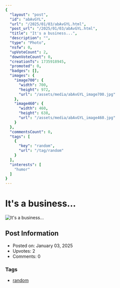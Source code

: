 ```yaml
---
{
  "layout": "post",
  "id": "abAvGYL",
  "url": "/2025/01/03/abAvGYL.html",
  "post_url": "/2025/01/03/abAvGYL.html",
  "title": "It's a business...",
  "description": "",
  "type": "Photo",
  "nsfw": 0,
  "upVoteCount": 2,
  "downVoteCount": 0,
  "creationTs": 1735918945,
  "promoted": 0,
  "badges": [],
  "images": {
    "image700": {
      "width": 700,
      "height": 972,
      "url": "/assets/media/abAvGYL_image700.jpg"
    },
    "image460": {
      "width": 460,
      "height": 638,
      "url": "/assets/media/abAvGYL_image460.jpg"
    }
  },
  "commentsCount": 0,
  "tags": [
    {
      "key": "random",
      "url": "/tag/random"
    }
  ],
  "interests": [
    "humor"
  ]
}
---
```


# It's a business...

![It's a business...](/assets/media/abAvGYL_image700.jpg)

## Post Information

- Posted on: January 03, 2025
- Upvotes: 2
- Comments: 0

### Tags

- [random](/tag/random)
